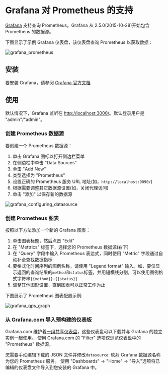 # Grafana 对 Prometheus 的支持

[Grafana](http://grafana.org/) 支持查询 Prometheus。Grafana 从 2.5.0(2015-10-28)开始包含 Prometheus 的数据源。

下图显示了示例 Grafana 仪表盘，该仪表盘查询 Prometheus 以获取数据：

![grafana\_prometheus](https://prometheus.io/assets/grafana\_prometheus.png)

## 安装 <a href="#installing" id="installing"></a>

要安装 Grafana，请参阅 [Grafana 官方文档](https://grafana.com/grafana/download/)

## 使用 <a href="#using" id="using"></a>

默认情况下，Grafana 监听在 [http://localhost:3000/](http://localhost:3000/)。默认登录用户是 "admin"/"admin"。

### 创建 Prometheus 数据源 <a href="#creating-a-prometheus-data-source" id="creating-a-prometheus-data-source"></a>

要创建一个 Prometheus 数据源：

1. 单击 Grafana 图标以打开侧边栏菜单
2. 在侧边栏中单击 "Data Sources"
3. 单击 "Add New"
4. 类型选择为 "Prometheus"
5. 设置正确的 Prometheus 服务 URL 地址(如，`http://localhost:9090/`)
6. 根据需要调整其它数据源设置(如，关闭代理访问)
7. 单击 "添加" 以保存新的数据源

![grafana\_configuring\_datasource](https://prometheus.io/assets/grafana\_configuring\_datasource.png)

### 创建 Prometheus 图表 <a href="#creating-a-prometheus-graph" id="creating-a-prometheus-graph"></a>

按照以下方法添加一个新的 Grafana 图表：

1. 单击图表标题，然后点击 "Edit"
2. 在 "Mettrics" 标签下，选择您的 Prometheus 数据源(右下)
3. 在 "Query" 字段中输入 Prometheus 表达式，同时使用 "Metric" 字段通过自动补全查找数据指标
4. 要格式化时间序列的图例名称，请使用 "Legend format" 输入。如，要仅显示返回的查询结果的`method`和`status`标签，并用短横线分割，可以使用图例格式字符串`{{method}}-{{status}}`
5. 调整其他图形设置，直到图表可以正常工作为止

下图展示了 Prometheus 图表配置示例:

![grafana\_qps\_graph](https://prometheus.io/assets/grafana\_qps\_graph.png)

### 从 Grafana.com 导入预构建的仪表板 <a href="#importing-pre-built-dashboards-from-grafana-com" id="importing-pre-built-dashboards-from-grafana-com"></a>

Grafana.com 维护着[一组共享仪表盘](https://grafana.com/dashboards)，这些仪表盘可以下载并与 Grafana 的独立实例一起使用。 使用 Grafana.com 的 "Filter" 选项仅浏览仪表盘中的 "Prometheus" 数据源。

您需要手动编辑下载的 JSON 文件并修改`datasource`: 映射 Grafana 数据源名称为您的 Prometheus 服务。 使用 "Dashboards" → "Home" → "导入"选项将已编辑的仪表盘文件导入到您安装的 Grafana 中。
